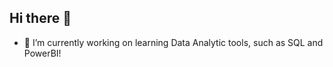 ## Hi there 👋

- 🔭 I’m currently working on learning Data Analytic tools, such as SQL and PowerBI!

